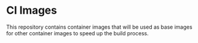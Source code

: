 # CI Images

This repository contains container images that will be used as base images for
other container images to speed up the build process.
